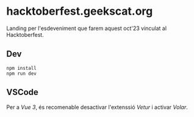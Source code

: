 # hacktoberfest.geekscat.org

Landing per l'esdeveniment que farem aquest oct'23 vinculat al Hacktoberfest.

## Dev

```
npm install
npm run dev
```

## VSCode

Per a _Vue 3_, és recomenable desactivar l'extenssió _Vetur_ i activar _Volar_.
